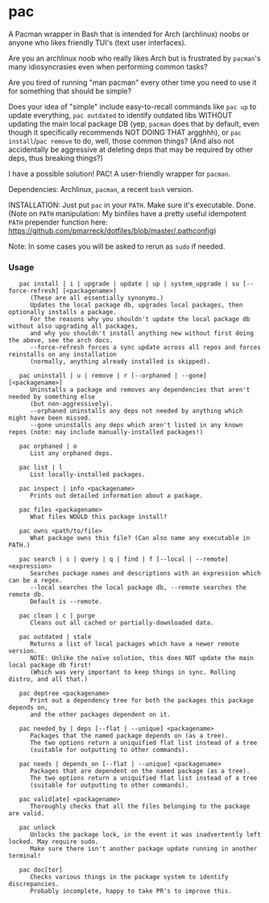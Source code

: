 # pac
A Pacman wrapper in Bash that is intended for Arch (archlinux) noobs or anyone who likes friendly TUI's (text user interfaces).

Are you an archlinux noob who really likes Arch but is frustrated by `pacman`'s many idiosyncrasies even when performing common tasks?

Are you tired of running "man pacman" every other time you need to use it for something that should be simple?

Does your idea of "simple" include easy-to-recall commands like `pac up` to update everything, `pac outdated` to identify outdated libs WITHOUT updating the main local package DB (yep, `pacman` does that by default, even though it specifically recommends NOT DOING THAT argghhh), or `pac install`/`pac remove` to do, well, those common things? (And also not accidentally be aggressive at deleting deps that may be required by other deps, thus breaking things?)

I have a possible solution! PAC! A user-friendly wrapper for `pacman`.

Dependencies: Archlinux, `pacman`, a recent `bash` version.

INSTALLATION: Just put `pac` in your `PATH`. Make sure it's executable. Done. (Note on `PATH` manipulation: My binfiles have a pretty useful idempotent `PATH` prepender function here: https://github.com/pmarreck/dotfiles/blob/master/.pathconfig)

Note: In some cases you will be asked to rerun as `sudo` if needed.

### Usage 

       pac install | i | upgrade | update | up | system_upgrade | su [--force-refresh] [<packagename>]
          (These are all essentially synonyms.)
          Updates the local package db, upgrades local packages, then optionally installs a package.
          For the reasons why you shouldn't update the local package db without also upgrading all packages,
          and why you shouldn't install anything new without first doing the above, see the arch docs.
          --force-refresh forces a sync update across all repos and forces reinstalls on any installation
          (normally, anything already installed is skipped).

       pac uninstall | u | remove | r [--orphaned | --gone] [<packagename>]
          Uninstalls a package and removes any dependencies that aren't needed by something else
          (but non-aggressively).
          --orphaned uninstalls any deps not needed by anything which might have been missed.
          --gone uninstalls any deps which aren't listed in any known repos (note: may include manually-installed packages!)

       pac orphaned | o
          List any orphaned deps.

       pac list | l
          List locally-installed packages.

       pac inspect | info <packagename>
          Prints out detailed information about a package.

       pac files <packagename>
          What files WOULD this package install?

       pac owns <path/to/file>
          What package owns this file? (Can also name any executable in PATH.)

       pac search | s | query | q | find | f [--local | --remote] <expression>
          Searches package names and descriptions with an expression which can be a regex.
          --local searches the local package db, --remote searches the remote db.
          Default is --remote.

       pac clean | c | purge
          Cleans out all cached or partially-downloaded data.

       pac outdated | stale
          Returns a list of local packages which have a newer remote version.
          NOTE: Unlike the naïve solution, this does NOT update the main local package db first!
          (Which was very important to keep things in sync. Rolling distro, and all that.)

       pac deptree <packagename>
          Print out a dependency tree for both the packages this package depends on,
          and the other packages dependent on it.

       pac needed_by | deps [--flat | --unique] <packagename>
          Packages that the named package depends on (as a tree).
          The two options return a uniquified flat list instead of a tree
          (suitable for outputting to other commands).

       pac needs | depends_on [--flat | --unique] <packagename>
          Packages that are dependent on the named package (as a tree).
          The two options return a uniquified flat list instead of a tree
          (suitable for outputting to other commands).

       pac valid[ate] <packagename>
          Thoroughly checks that all the files belonging to the package are valid.

       pac unlock
          Unlocks the package lock, in the event it was inadvertently left locked. May require sudo.
          Make sure there isn't another package update running in another terminal!

       pac doc[tor]
          Checks various things in the package system to identify discrepancies.
          Probably incomplete, happy to take PR's to improve this.
